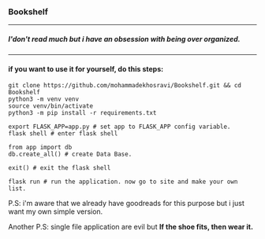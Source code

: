 ### Bookshelf
---
##### I'don't read much but i have an obsession with being over organized.
---
#### if you want to use it for yourself, do this steps:
```
git clone https://github.com/mohammadekhosravi/Bookshelf.git && cd Bookshelf
python3 -m venv venv
source venv/bin/activate
python3 -m pip install -r requirements.txt

export FLASK_APP=app.py # set app to FLASK_APP config variable.
flask shell # enter flask shell

from app import db
db.create_all() # create Data Base.

exit() # exit the flask shell

flask run # run the application. now go to site and make your own list.
```

<p> P.S: i'm aware that we already have goodreads for this purpose but i just want my own simple version.</p>
<p> Another P.S: single file application are evil but <strong>If the shoe fits, then wear it.</strong></p>
